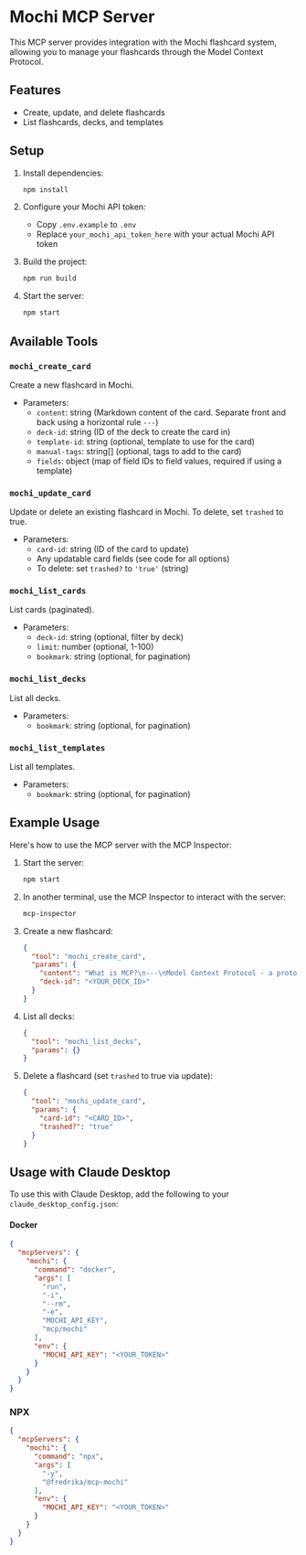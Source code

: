 # Mochi MCP Server

This MCP server provides integration with the Mochi flashcard system, allowing you to manage your flashcards through the Model Context Protocol.

## Features

- Create, update, and delete flashcards
- List flashcards, decks, and templates

## Setup

1. Install dependencies:
   ```bash
   npm install
   ```

2. Configure your Mochi API token:
   - Copy `.env.example` to `.env`
   - Replace `your_mochi_api_token_here` with your actual Mochi API token

3. Build the project:
   ```bash
   npm run build
   ```

4. Start the server:
   ```bash
   npm start
   ```

## Available Tools

### `mochi_create_card`
Create a new flashcard in Mochi.
- Parameters:
  - `content`: string (Markdown content of the card. Separate front and back using a horizontal rule `---`)
  - `deck-id`: string (ID of the deck to create the card in)
  - `template-id`: string (optional, template to use for the card)
  - `manual-tags`: string[] (optional, tags to add to the card)
  - `fields`: object (map of field IDs to field values, required if using a template)

### `mochi_update_card`
Update or delete an existing flashcard in Mochi. To delete, set `trashed` to true.
- Parameters:
  - `card-id`: string (ID of the card to update)
  - Any updatable card fields (see code for all options)
  - To delete: set `trashed?` to `'true'` (string)

### `mochi_list_cards`
List cards (paginated).
- Parameters:
  - `deck-id`: string (optional, filter by deck)
  - `limit`: number (optional, 1-100)
  - `bookmark`: string (optional, for pagination)

### `mochi_list_decks`
List all decks.
- Parameters:
  - `bookmark`: string (optional, for pagination)

### `mochi_list_templates`
List all templates.
- Parameters:
  - `bookmark`: string (optional, for pagination)

## Example Usage

Here's how to use the MCP server with the MCP Inspector:

1. Start the server:
   ```bash
   npm start
   ```

2. In another terminal, use the MCP Inspector to interact with the server:
   ```bash
   mcp-inspector
   ```

3. Create a new flashcard:
   ```json
   {
     "tool": "mochi_create_card",
     "params": {
       "content": "What is MCP?\n---\nModel Context Protocol - a protocol for providing context to LLMs",
       "deck-id": "<YOUR_DECK_ID>"
     }
   }
   ```

4. List all decks:
   ```json
   {
     "tool": "mochi_list_decks",
     "params": {}
   }
   ```

5. Delete a flashcard (set `trashed` to true via update):
   ```json
   {
     "tool": "mochi_update_card",
     "params": {
       "card-id": "<CARD_ID>",
       "trashed?": "true"
     }
   }
   ```

## Usage with Claude Desktop
To use this with Claude Desktop, add the following to your `claude_desktop_config.json`:

#### Docker
```json
{
  "mcpServers": {
    "mochi": {
      "command": "docker",
      "args": [
        "run",
        "-i",
        "--rm",
        "-e",
        "MOCHI_API_KEY",
        "mcp/mochi"
      ],
      "env": {
        "MOCHI_API_KEY": "<YOUR_TOKEN>"
      }
    }
  }
}
```

### NPX

```json
{
  "mcpServers": {
    "mochi": {
      "command": "npx",
      "args": [
        "-y",
        "@fredrika/mcp-mochi"
      ],
      "env": {
        "MOCHI_API_KEY": "<YOUR_TOKEN>"
      }
    }
  }
}
```
